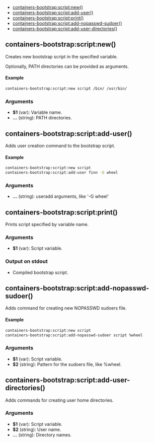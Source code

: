 
* [containers-bootstrap:script:new()](#containersbootstrapscriptnew)
* [containers-bootstrap:script:add-user()](#containersbootstrapscriptadduser)
* [containers-bootstrap:script:print()](#containersbootstrapscriptprint)
* [containers-bootstrap:script:add-nopasswd-sudoer()](#containersbootstrapscriptaddnopasswdsudoer)
* [containers-bootstrap:script:add-user-directories()](#containersbootstrapscriptadduserdirectories)


## containers-bootstrap:script:new()

Creates new bootstrap script in the specified variable.

Optionally, PATH directories can be provided as arguments.

#### Example

```bash
containers-bootstrap:script:new script /bin/ /usr/bin/
```

### Arguments

* **$1** (var): Variable name.
* **...** (string): PATH directories.

## containers-bootstrap:script:add-user()

Adds user creation command to the bootstrap script.

#### Example

```bash
containers-bootstrap:script:new script
containers-bootstrap:script:add-user finn -G wheel
```

### Arguments

* **...** (string): useradd arguments, like '-G wheel'

## containers-bootstrap:script:print()

Prints script specified by variable name.

### Arguments

* **$1** (var): Script variable.

### Output on stdout

* Compiled bootstrap script.

## containers-bootstrap:script:add-nopasswd-sudoer()

Adds command for creating new NOPASSWD sudoers file.

#### Example

```bash
containers-bootstrap:script:new script
containers-bootstrap:script:add-nopasswd-sudoer script %wheel
```

### Arguments

* **$1** (var): Script variable.
* **$2** (string): Pattern for the sudoers file, like %wheel.

## containers-bootstrap:script:add-user-directories()

Adds commands for creating user home directories.

### Arguments

* **$1** (var): Script variable.
* **$2** (string): User name.
* **...** (string): Directory names.

